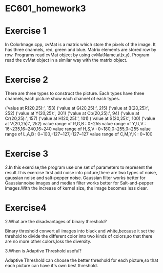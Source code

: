 # EC601_homework3

# Exercise 1

In ColorImage.cpp, cvMat is a matrix which store the pixels of the image. It has three channels, red, green and blue. Matrix elements are stored row by row. Programs read cvMat object by using cvMatName.at(x,y). Program read the cvMat object in a similar way with the matrix object.

# Exercise 2
There are three types to construct the picture. Each types have three channels,each picture show each channel of each types.

('value at R(20,25):', 153)
('value at G(20,25):', 215)
('value at B(20,25):', 252)
('value at Y(20,25):', 201)
('value at Cb(20,25):', 94)
('value at Cr(20,25):', 157)
('value at H(20,25):', 101)
('value at S(20,25):', 100)
('value at V(20,25):', 252)
value range of R,G,B : 0~255
value range of Y,U,V : 16~235,16~240,16~240
value range of H,S,V : 0~180,0~255,0~255
value range of L,A,B : 0~100,-127~127,-127~127
value range of C,M,Y,K : 0~100

# Exercise 3

2.In this exercise,the program use one set of parameters to represent the result.This exercise first add noise into picture,there are two types of noise, gaussian noise and salt-pepper noise. Gaussian filter works better for Gaussiannoise images and median filter works better for Salt-and-pepper images.With the increase of kernel size, the image becomes less clear.

# Exercise4

2.What are the disadvantages of binary threshold?

Binary threshold convert all images into black and white,because it set the threhold to divide the different color into two kinds of colors,so that there are no more other colors,loss the diversity.

3.When is Adaptive Threshold useful?

Adaptive Threshold can choose the better threshold for each picture,so that each picture can have it's own best threshold.
